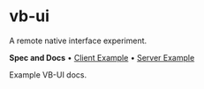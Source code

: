 # vb-ui

A remote native interface experiment.

**Spec and Docs** • [Client Example](https://github.com/isaacrg/vb-ui-client/) • [Server Example](https://github.com/isaacrg/vb-ui-server/)

Example VB-UI docs.
